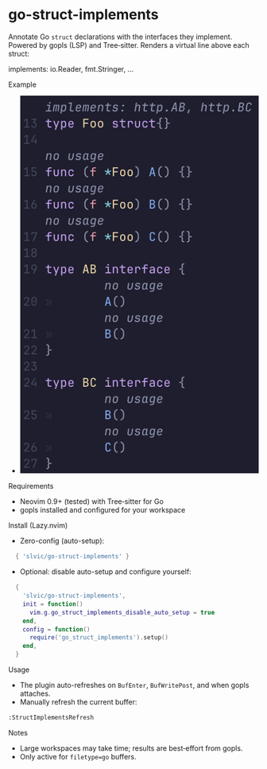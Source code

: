 go-struct-implements
====================

Annotate Go `struct` declarations with the interfaces they implement.
Powered by gopls (LSP) and Tree‑sitter. Renders a virtual line above each struct:

  implements: io.Reader, fmt.Stringer, ...

Example
- ![Struct implements example](assets/screenshot.jpg)

Requirements
- Neovim 0.9+ (tested) with Tree‑sitter for Go
- gopls installed and configured for your workspace

Install (Lazy.nvim)
- Zero-config (auto-setup):

```lua
  { 'slvic/go-struct-implements' }
```

- Optional: disable auto-setup and configure yourself:

```lua
  {
    'slvic/go-struct-implements',
    init = function()
      vim.g.go_struct_implements_disable_auto_setup = true
    end,
    config = function()
      require('go_struct_implements').setup()
    end,
  }
```

Usage
- The plugin auto-refreshes on `BufEnter`, `BufWritePost`, and when gopls attaches.
- Manually refresh the current buffer:

```sh
:StructImplementsRefresh
```

Notes
- Large workspaces may take time; results are best‑effort from gopls.
- Only active for `filetype=go` buffers.
